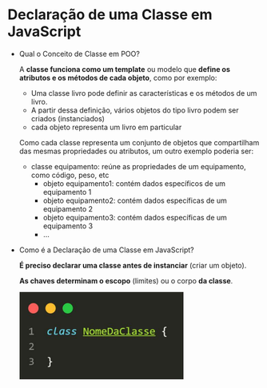 # Declaração de uma Classe em JavaScript

- Qual o Conceito de Classe em POO?
    
    A **classe funciona como um template** ou modelo que **define os atributos e os métodos de cada objeto**, como por exemplo:
    
    - Uma classe livro pode definir as características e os métodos de um livro.
    - A partir dessa definição, vários objetos do tipo livro podem ser criados (instanciados)
    - cada objeto representa um livro em particular
    
    Como cada classe representa um conjunto de objetos que compartilham das mesmas propriedades ou atributos, um outro exemplo poderia ser:
    
    - classe equipamento: reúne as propriedades de um equipamento, como código, peso, etc
        - objeto equipamento1: contém dados específicos de um equipamento 1
        - objeto equipamento2: contém dados específicas de um equipamento 2
        - objeto equipamento3: contém dados específicas de um equipamento 3
        - …
- Como é a Declaração de uma Classe em JavaScript?
    
    **É preciso declarar uma classe antes de instanciar** (criar um objeto).
    
    **As chaves determinam o escopo** (limites) ou o corpo **da classe**.
    
    ![Untitled](Declarac%CC%A7a%CC%83o%20de%20uma%20Classe%20em%20JavaScript%20850c9360747f4b119cb66f8b695f6ed2/Untitled.png)
